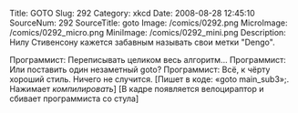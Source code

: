 Title: GOTO 
Slug: 292 
Category: xkcd 
Date: 2008-08-28 12:45:10 
SourceNum: 292 
SourceTitle: goto 
Image: /comics/0292.png 
MicroImage: /comics/0292_micro.png 
MiniImage: /comics/0292_mini.png 
Description: Нилу Стивенсону кажется забавным называть свои метки "Dengo". 

Программист: Переписывать целиком весь алгоритм…
Программист: Или поставить один незаметный goto?
Программист: Всё, к чёрту хороший стиль. Ничего не случится.
[Пишет в коде: «goto main_sub3»;. Нажимает *компилировать*]
[В кадре появляется велоцираптор и сбивает программиста со стула]